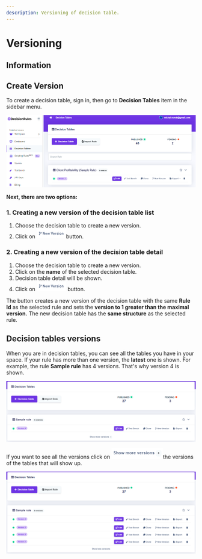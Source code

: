 ```yaml
---
description: Versioning of decision table.
---
```


# Versioning

## Information

## Create Version

To create a decision table, sign in, then go to **Decision Tables** item in the sidebar menu.

![](../.gitbook/assets/image%20%28106%29.png)

**Next, there are two options:**

### **1.** Creating a new version of the decision table list

1. Choose the decision table to create a new version.
2. Click on ![](../.gitbook/assets/fork.png)button.

### 2. Creating a new version of the decision table detail

1. Choose the decision table to create a new version.
2. Click on the **name** of the selected decision table.
3. Decision table detail will be shown.
4. Click on ![](../.gitbook/assets/fork.png) button.

The button creates a new version of the decision table with the same **Rule Id** as the selected rule and sets the **version to 1 greater than the maximal version.** The new decision table has the **same structure** as the selected rule.

## Decision tables versions

When you are in decision tables, you can see all the tables you have in your space. If your rule has more than one version, the **latest** one is shown. For example, the rule **Sample rule** has 4 versions. That's why version 4 is shown. 

![](../.gitbook/assets/image%20%2896%29.png)

If you want to see all the versions click on ![](../.gitbook/assets/more-rules.png)the versions of the tables that will show up.

![](../.gitbook/assets/image%20%2898%29.png)

